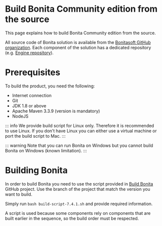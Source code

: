 # Build Bonita Community edition from the source

This page explains how to build Bonita Community edition from the source.

All source code of Bonita solution is available from the [Bonitasoft GitHub organization](https://github.com/bonitasoft). Each component of the solution has a dedicated repository (e.g. [Engine repository](https://github.com/bonitasoft/bonita-engine)).

# Prerequisites

To build the product, you need the following:

* Internet connection
* Git
* JDK 1.8 or above
* Apache Maven 3.3.9 (version is mandatory)
* NodeJS

::: info
We provide build script for Linux only. Therefore it is recommended to use Linux. If you don't have Linux you can either use a virtual machine or port the build script to Mac.
:::

<!---
BS-8375
--->
::: warning
Note that you can run Bonita on Windows but you cannot build Bonita on Windows (known limitation).
:::

# Building Bonita

In order to build Bonita you need to use the script provided in [Build Bonita](https://github.com/Bonitasoft-Community/Build-Bonita) GitHub project. Use the branch of the project that match the version you want to build.

Simply run `bash build-script-7.4.1.sh` and provide required information.

A script is used because some components rely on components that are built earlier in the sequence, so the build order must be respected.
